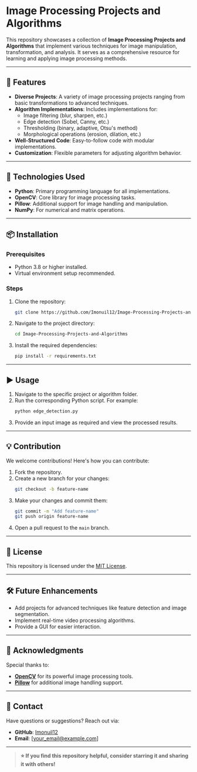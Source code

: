 
# Image Processing Projects and Algorithms

This repository showcases a collection of **Image Processing Projects and Algorithms** that implement various techniques for image manipulation, transformation, and analysis. It serves as a comprehensive resource for learning and applying image processing methods.

---

## 🚀 Features

- **Diverse Projects**: A variety of image processing projects ranging from basic transformations to advanced techniques.
- **Algorithm Implementations**: Includes implementations for:
  - Image filtering (blur, sharpen, etc.)
  - Edge detection (Sobel, Canny, etc.)
  - Thresholding (binary, adaptive, Otsu's method)
  - Morphological operations (erosion, dilation, etc.)
- **Well-Structured Code**: Easy-to-follow code with modular implementations.
- **Customization**: Flexible parameters for adjusting algorithm behavior.

---

## 🔧 Technologies Used

- **Python**: Primary programming language for all implementations.
- **OpenCV**: Core library for image processing tasks.
- **Pillow**: Additional support for image handling and manipulation.
- **NumPy**: For numerical and matrix operations.

---

## 📦 Installation

### Prerequisites
- Python 3.8 or higher installed.
- Virtual environment setup recommended.

### Steps
1. Clone the repository:
   ```bash
   git clone https://github.com/Imonuil12/Image-Processing-Projects-and-Algorithms.git
   ```
2. Navigate to the project directory:
   ```bash
   cd Image-Processing-Projects-and-Algorithms
   ```
3. Install the required dependencies:
   ```bash
   pip install -r requirements.txt
   ```

---

## ▶️ Usage

1. Navigate to the specific project or algorithm folder.
2. Run the corresponding Python script. For example:
   ```bash
   python edge_detection.py
   ```
3. Provide an input image as required and view the processed results.

---


## 💡 Contribution

We welcome contributions! Here's how you can contribute:
1. Fork the repository.
2. Create a new branch for your changes:
   ```bash
   git checkout -b feature-name
   ```
3. Make your changes and commit them:
   ```bash
   git commit -m "Add feature-name"
   git push origin feature-name
   ```
4. Open a pull request to the `main` branch.

---

## 📜 License

This repository is licensed under the [MIT License](LICENSE).

---

## 🛠️ Future Enhancements

- Add projects for advanced techniques like feature detection and image segmentation.
- Implement real-time video processing algorithms.
- Provide a GUI for easier interaction.

---

## 🤝 Acknowledgments

Special thanks to:
- **[OpenCV](https://opencv.org/)** for its powerful image processing tools.
- **[Pillow](https://python-pillow.org/)** for additional image handling support.

---

## 📧 Contact

Have questions or suggestions? Reach out via:
- **GitHub**: [Imonuil12](https://github.com/Imonuil12)
- **Email**: [your_email@example.com]

---

> **⭐ If you find this repository helpful, consider starring it and sharing it with others!**
